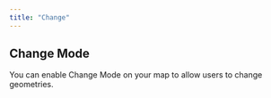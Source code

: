 ```yaml
---
title: "Change"
---
```


## Change Mode

You can enable Change Mode on your map to allow users to change geometries.

<!-- Add detailed documentation and code examples for Change Mode here -->

